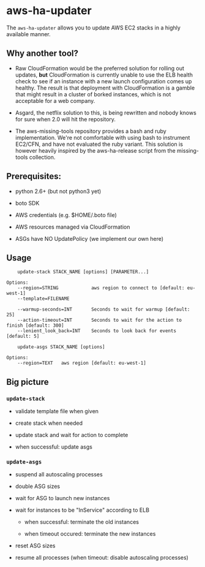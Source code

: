 aws-ha-updater
==============

The `aws-ha-updater` allows you to update AWS EC2 stacks in a highly available manner.

## Why another tool?
* Raw CloudFormation would be the preferred solution for rolling out updates, **but** CloudFormation is currently
unable to use the ELB health check to see if an instance with a new launch configuration comes up healthy.
The result is that deployment with CloudFormation is a gamble that might result in a cluster of borked instances,
which is not acceptable for a web company.

* Asgard, the netflix solution to this, is being rewritten and nobody knows for sure when 2.0 will hit the repository.

* The aws-missing-tools repository provides a bash and ruby implementation. We're not comfortable with using bash to 
instrument EC2/CFN, and have not evaluated the ruby variant. This solution is however heavily inspired by the
aws-ha-release script from the missing-tools collection.


## Prerequisites:

- python 2.6+ (but not python3 yet)

- boto SDK

- AWS credentials (e.g. $HOME/.boto file)

- AWS resources managed via CloudFormation

- ASGs have NO UpdatePolicy (we implement our own here)

## Usage
```
    update-stack STACK_NAME [options] [PARAMETER...]

Options:
    --region=STRING            aws region to connect to [default: eu-west-1]
    --template=FILENAME

    --warmup-seconds=INT       Seconds to wait for warmup [default: 25]
    --action-timeout=INT       Seconds to wait for the action to finish [default: 300]
    --lenient_look_back=INT    Seconds to look back for events [default: 5]
```

```
    update-asgs STACK_NAME [options]

Options:
    --region=TEXT   aws region [default: eu-west-1]
```

## Big picture

### `update-stack`

- validate template file when given

- create stack when needed

- update stack and wait for action to complete

- when successful: update asgs


### `update-asgs`

- suspend all autoscaling processes

- double ASG sizes

- wait for ASG to launch new instances

- wait for instances to be "InService" according to ELB

    - when successful: terminate the old instances

    - when timeout occured: terminate the new instances

- reset ASG sizes

- resume all processes (when timeout: disable autoscaling processes)
